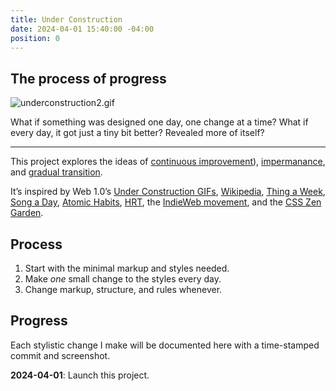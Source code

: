 ```yaml
---
title: Under Construction
date: 2024-04-01 15:40:00 -04:00
position: 0
---
```


## The process of progress

![underconstruction2.gif](/uploads/underconstruction2.gif)

What if something was designed one day, one change at a time? What if every day, it got just a tiny bit better? Revealed more of itself?

---

This project explores the ideas of [continuous improvement](https://en.wikipedia.org/wiki/Kaizen)), [impermanance](https://en.wikipedia.org/wiki/Wabi-sabi), and [gradual transition](https://en.wikipedia.org/wiki/Gender_transition).

It’s inspired by Web 1.0’s [Under Construction GIFs](http://textfiles.com/underconstruction/), [Wikipedia](http://wikipedia.org), [Thing a Week](https://en.wikipedia.org/wiki/Thing_a_Week), [Song a Day](https://songaday.world), [Atomic Habits](https://jamesclear.com/atomic-habits), [HRT](https://en.wikipedia.org/wiki/Hormone_replacement_therapy), the [IndieWeb movement](https://indieweb.org), and the [CSS Zen Garden](https://csszengarden.com).

## Process

1. Start with the minimal markup and styles needed.
2. Make *one* small change to the styles every day.
3. Change markup, structure, and rules whenever.

## Progress

Each stylistic change I make will be documented here with a time-stamped commit and screenshot.

**2024-04-01**: Launch this project.